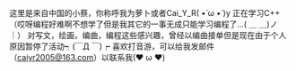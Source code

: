 这里是来自中国的小蔡，你称呼我为萝卜或者Cai_Y_R( •̀ ω •́ )y
正在学习C++（哎呀编程好难啊不想学了但是我其它的一事无成只能学习编程了...( ＿ ＿)ノ｜）
对写文，绘画，编曲，编程这些感兴趣，曾经以编曲接单但是现在由于个人原因暂停了活动┑(￣Д ￣)┍
喜欢打音游，可以给我发邮件（caiyr2005@163.com）以联系我(❤ ω ❤)
